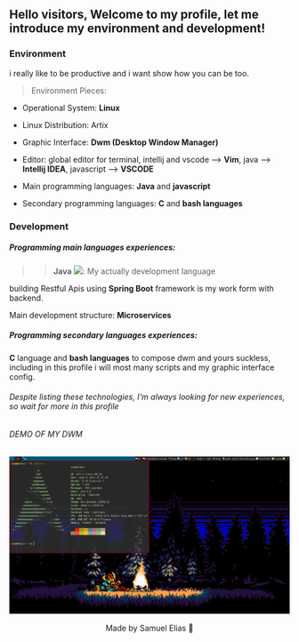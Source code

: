 ## Hello visitors, Welcome to my profile, let me introduce my environment and development!

### Environment
i really like to be productive and i want show how you can be too.

> Environment Pieces:

-    Operational System: <b>Linux</b>

-    Linux Distribution: Artix

-    Graphic Interface: <b>Dwm (Desktop Window Manager)</b>

-    Editor:  global editor for terminal, intellij and vscode --> <b>Vim</b>, java --> <b>Intellij IDEA</b>, javascript --> <b>VSCODE</b> 

-    Main programming languages: <b>Java</b> and <b>javascript</b>

-    Secondary programming languages: <b>C</b> and <b>bash languages</b>


### Development

##### Programming main languages experiences:

>> <b>Java</b>  <img src="https://cdn.iconscout.com/icon/free/png-256/java-43-569305.png" width="20">:
My actually development language

building Restful Apis using <b>Spring Boot</b> framework is my work form with backend.

Main development structure: <b>Microservices</b>

##### Programming secondary languages experiences: 

<b>C</b> language and <b>bash languages</b> to compose dwm and yours suckless,
including in this profile i will most many scripts and my graphic interface config.

###### Despite listing these technologies, I'm always looking for new experiences, so wait for more in this profile

###### DEMO OF MY DWM

<img src="https://github.com/muelthebest/muelthebest/blob/main/pic-full-211205-2201-06.png" >

<p align="center">Made by Samuel Elias 💜</p>
